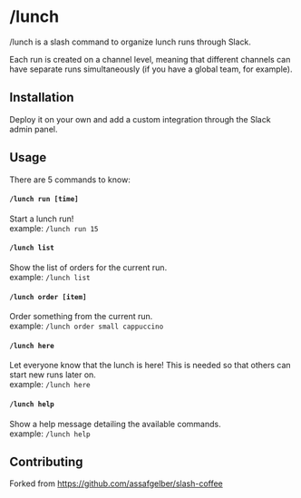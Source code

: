 # /lunch

/lunch is a slash command to organize lunch runs through Slack.

Each run is created on a channel level, meaning that different channels can have separate runs simultaneously (if you have a global team, for example).

## Installation

Deploy it on your own and add a custom integration through the Slack admin panel.

## Usage

There are 5 commands to know:

#### `/lunch run [time]`

Start a lunch run!  
example: `/lunch run 15`

#### `/lunch list`

Show the list of orders for the current run.  
example: `/lunch list`

#### `/lunch order [item]`

Order something from the current run.  
example: `/lunch order small cappuccino`

#### `/lunch here`

Let everyone know that the lunch is here!
This is needed so that others can start new runs later on.  
example: `/lunch here`

#### `/lunch help`

Show a help message detailing the available commands.  
example: `/lunch help`

## Contributing

Forked from https://github.com/assafgelber/slash-coffee
